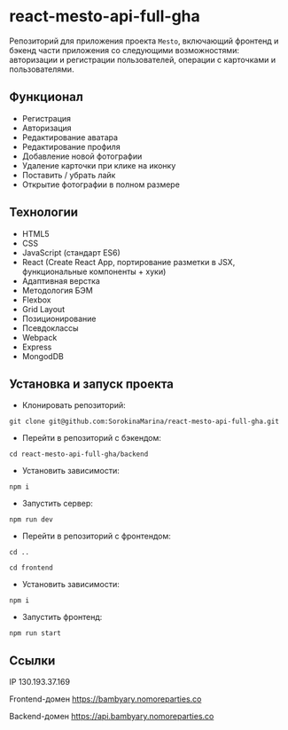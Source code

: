 # react-mesto-api-full-gha
Репозиторий для приложения проекта `Mesto`, включающий фронтенд и бэкенд части приложения со следующими возможностями: авторизации и регистрации пользователей, операции с карточками и пользователями. 

## Функционал

* Регистрация
* Авторизация
* Редактирование аватара
* Редактирование профиля
* Добавление новой фотографии
* Удаление карточки при клике на иконку
* Поставить / убрать лайк
* Открытие фотографии в полном размере

## Технологии

* HTML5
* CSS
* JavaScript (стандарт ES6)
* React (Create React App, портирование разметки в JSX, функциональные компоненты + хуки)
* Адаптивная верстка
* Методология БЭМ
* Flexbox
* Grid Layout
* Позиционирование
* Псевдоклассы
* Webpack
* Express
* MongodDB

## Установка и запуск проекта

* Клонировать репозиторий:

`git clone git@github.com:SorokinaMarina/react-mesto-api-full-gha.git`

* Перейти в репозиторий с бэкендом:

`cd react-mesto-api-full-gha/backend`

* Установить зависимости:

`npm i`

* Запустить сервер:

`npm run dev`

* Перейти в репозиторий с фронтендом:

`cd ..`

`cd frontend`

* Установить зависимости:

`npm i`

* Запустить фронтенд:

`npm run start`

## Ссылки

IP 130.193.37.169

Frontend-домен https://bambyary.nomoreparties.co

Backend-домен https://api.bambyary.nomoreparties.co
